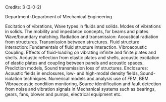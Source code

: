 Credits: 3 (2-0-2)

Department: Department of Mechanical Engineering

Excitation of vibrations, Wave types in fluids and solids. Modes of vibrations in solids. The mobility and impedance concepts, for beams and plates. Wave/boundary matching. Radiation and transmission: Acoustical radiation from structures. Transmission between structures. Fluid structure interaction: Fundamentals of fluid structure interaction. Vibroacoustic Coupling: Effects of fluid-loading on vibrating infinite and finite plates and shells. Acoustic reflection from elastic plates and shells, acoustic excitation of elastic plates and coupling between panels and acoustic spaces. Prediction models, Sound transmission loss of structures. Enclosures: Acoustic fields in enclosures, low- and high-modal density fields, Sound-isolation techniques. Numerical models and analysis use of FEM, BEM. Vibroacoustic condition monitoring, Source identification and fault detection from noise and vibration signals in Mechanical systems such as bearings, gears, fans, blower and pumps, electrical equipment etc.